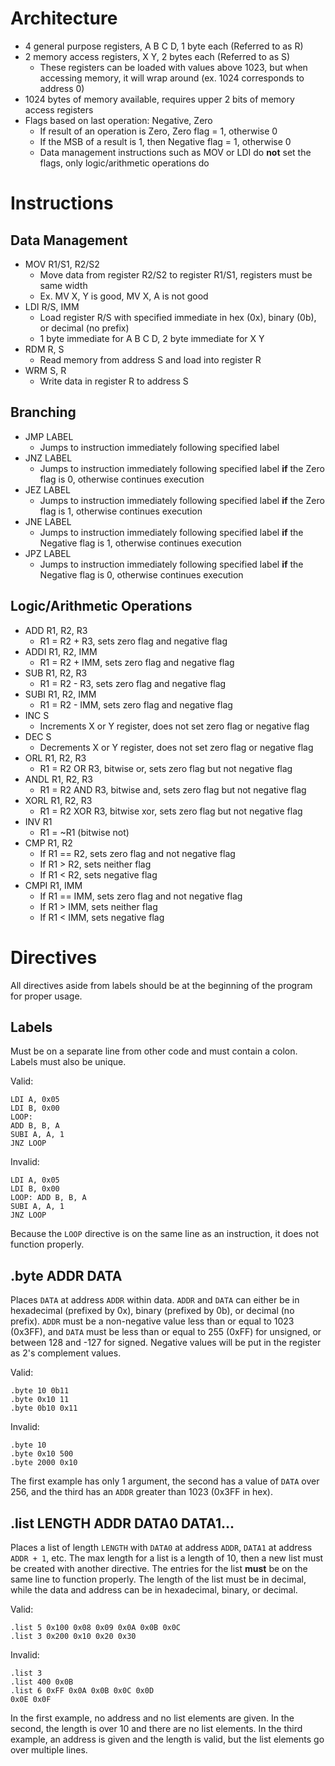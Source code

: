 # Architecture
- 4 general purpose registers, A B C D, 1 byte each (Referred to as R)
- 2 memory access registers, X Y, 2 bytes each (Referred to as S)
  - These registers can be loaded with values above 1023, but when accessing memory, it will wrap around (ex. 1024 corresponds to address 0)
- 1024 bytes of memory available, requires upper 2 bits of memory access registers
- Flags based on last operation: Negative, Zero
    - If result of an operation is Zero, Zero flag = 1, otherwise 0
    - If the MSB of a result is 1, then Negative flag = 1, otherwise 0
    - Data management instructions such as MOV or LDI do **not** set the flags, only logic/arithmetic operations do

# Instructions

## Data Management
- MOV R1/S1, R2/S2
  - Move data from register R2/S2 to register R1/S1, registers must be same width
  - Ex. MV X, Y is good, MV X, A is not good
- LDI R/S, IMM
  - Load register R/S with specified immediate in hex (0x), binary (0b), or decimal (no prefix)
  - 1 byte immediate for A B C D, 2 byte immediate for X Y
- RDM R, S
  - Read memory from address S and load into register R
- WRM S, R
  - Write data in register R to address S

## Branching
- JMP LABEL
  - Jumps to instruction immediately following specified label
- JNZ LABEL
  - Jumps to instruction immediately following specified label **if** the Zero flag is 0, otherwise continues execution
- JEZ LABEL
  - Jumps to instruction immediately following specified label **if** the Zero flag is 1, otherwise continues execution
- JNE LABEL
  - Jumps to instruction immediately following specified label **if** the Negative flag is 1, otherwise continues execution
- JPZ LABEL
  - Jumps to instruction immediately following specified label **if** the Negative flag is 0, otherwise continues execution

## Logic/Arithmetic Operations

- ADD R1, R2, R3
  - R1 = R2 + R3, sets zero flag and negative flag
- ADDI R1, R2, IMM
  - R1 = R2 + IMM, sets zero flag and negative flag
- SUB R1, R2, R3
  - R1 = R2 - R3, sets zero flag and negative flag
- SUBI R1, R2, IMM
  - R1 = R2 - IMM, sets zero flag and negative flag
- INC S
  - Increments X or Y register, does not set zero flag or negative flag
- DEC S
  - Decrements X or Y register, does not set zero flag or negative flag
- ORL R1, R2, R3
  - R1 = R2 OR R3, bitwise or, sets zero flag but not negative flag
- ANDL R1, R2, R3
  - R1 = R2 AND R3, bitwise and, sets zero flag but not negative flag
- XORL R1, R2, R3 
  - R1 = R2 XOR R3, bitwise xor, sets zero flag but not negative flag
- INV R1
  - R1 = ~R1 (bitwise not)
- CMP R1, R2
  - If R1 == R2, sets zero flag and not negative flag
  - If R1 > R2, sets neither flag
  - If R1 < R2, sets negative flag
- CMPI R1, IMM
  - If R1 == IMM, sets zero flag and not negative flag
  - If R1 > IMM, sets neither flag
  - If R1 < IMM, sets negative flag

# Directives

All directives aside from labels should be at the beginning of the program for proper usage.

## Labels
Must be on a separate line from other code and must contain a colon. Labels must also be unique.

Valid:
```
LDI A, 0x05
LDI B, 0x00
LOOP:
ADD B, B, A
SUBI A, A, 1
JNZ LOOP
```
Invalid:
```
LDI A, 0x05
LDI B, 0x00
LOOP: ADD B, B, A
SUBI A, A, 1
JNZ LOOP
```
Because the `LOOP` directive is on the same line as an instruction, it does not function properly.

## .byte ADDR DATA
Places `DATA` at address `ADDR` within data. `ADDR` and `DATA` can either be in hexadecimal (prefixed by 0x), binary (prefixed by 0b), or decimal (no prefix). `ADDR` must be a non-negative value less than or equal to 1023 (0x3FF), and `DATA` must be less than or equal to 255 (0xFF) for unsigned, or between 128 and -127 for signed. Negative values will be put in the register as 2's complement values.

Valid:
```
.byte 10 0b11
.byte 0x10 11
.byte 0b10 0x11
```

Invalid:
```
.byte 10
.byte 0x10 500
.byte 2000 0x10
```
The first example has only 1 argument, the second has a value of `DATA` over 256, and the third has an `ADDR` greater than 1023 (0x3FF in hex). 

## .list LENGTH ADDR DATA0 DATA1...
Places a list of length `LENGTH` with `DATA0` at address `ADDR`, `DATA1` at address `ADDR + 1`, etc. The max length for a list is a length of 10, then a new list must be created with another directive. The entries for the list **must** be on the same line to function properly. The length of the list must be in decimal, while the data and address can be in hexadecimal, binary, or decimal.

Valid:
```
.list 5 0x100 0x08 0x09 0x0A 0x0B 0x0C
.list 3 0x200 0x10 0x20 0x30
```

Invalid:
```
.list 3
.list 400 0x0B
.list 6 0xFF 0x0A 0x0B 0x0C 0x0D
0x0E 0x0F
```

In the first example, no address and no list elements are given. In the second, the length is over 10 and there are no list elements. In the third example, an address is given and the length is valid, but the list elements go over multiple lines.